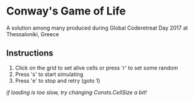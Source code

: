 Conway's Game of Life
=====================

A solution among many produced during Global Coderetreat Day 2017 at Thessaloniki, Greece

Instructions
------------
1. Click on the grid to set alive cells or press 'r' to set some random
2. Press 's' to start simulating
3. Press 'e' to stop and retry (goto 1)


*if loading is too slow, try changing Consts.CellSize a bit!*
